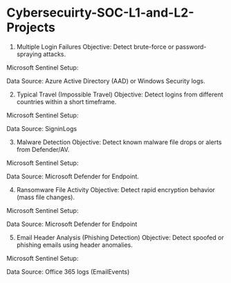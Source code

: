 # Cybersecuirty-SOC-L1-and-L2-Projects


1) Multiple Login Failures
Objective: Detect brute-force or password-spraying attacks.

Microsoft Sentinel Setup:

Data Source: Azure Active Directory (AAD) or Windows Security logs.



2) Typical Travel (Impossible Travel)
Objective: Detect logins from different countries within a short timeframe.

Microsoft Sentinel Setup:

Data Source: SigninLogs



3) Malware Detection
Objective: Detect known malware file drops or alerts from Defender/AV.

Microsoft Sentinel Setup:

Data Source: Microsoft Defender for Endpoint.



4) Ransomware File Activity
Objective: Detect rapid encryption behavior (mass file changes).

Microsoft Sentinel Setup:

Data Source: Microsoft Defender for Endpoint


5) Email Header Analysis (Phishing Detection)
Objective: Detect spoofed or phishing emails using header anomalies.

Microsoft Sentinel Setup:

Data Source: Office 365 logs (EmailEvents)
